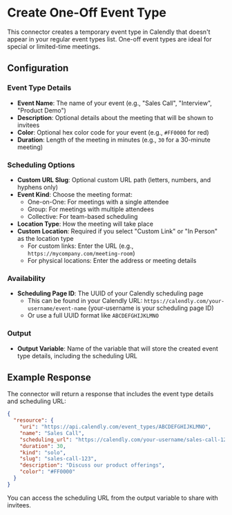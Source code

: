 # Create One-Off Event Type

This connector creates a temporary event type in Calendly that doesn't appear in your regular event types list. One-off event types are ideal for special or limited-time meetings.

## Configuration

### Event Type Details

- **Event Name**: The name of your event (e.g., "Sales Call", "Interview", "Product Demo")
- **Description**: Optional details about the meeting that will be shown to invitees
- **Color**: Optional hex color code for your event (e.g., `#FF0000` for red)
- **Duration**: Length of the meeting in minutes (e.g., `30` for a 30-minute meeting)

### Scheduling Options

- **Custom URL Slug**: Optional custom URL path (letters, numbers, and hyphens only)
- **Event Kind**: Choose the meeting format:
  - One-on-One: For meetings with a single attendee
  - Group: For meetings with multiple attendees
  - Collective: For team-based scheduling
- **Location Type**: How the meeting will take place
- **Custom Location**: Required if you select "Custom Link" or "In Person" as the location type
  - For custom links: Enter the URL (e.g., `https://mycompany.com/meeting-room`)
  - For physical locations: Enter the address or meeting details

### Availability

- **Scheduling Page ID**: The UUID of your Calendly scheduling page
  - This can be found in your Calendly URL: `https://calendly.com/your-username/event-name` (your-username is your scheduling page ID)
  - Or use a full UUID format like `ABCDEFGHIJKLMNO`

### Output

- **Output Variable**: Name of the variable that will store the created event type details, including the scheduling URL

## Example Response

The connector will return a response that includes the event type details and scheduling URL:

```json
{
  "resource": {
    "uri": "https://api.calendly.com/event_types/ABCDEFGHIJKLMNO",
    "name": "Sales Call",
    "scheduling_url": "https://calendly.com/your-username/sales-call-123",
    "duration": 30,
    "kind": "solo",
    "slug": "sales-call-123",
    "description": "Discuss our product offerings",
    "color": "#FF0000"
  }
}
```

You can access the scheduling URL from the output variable to share with invitees.